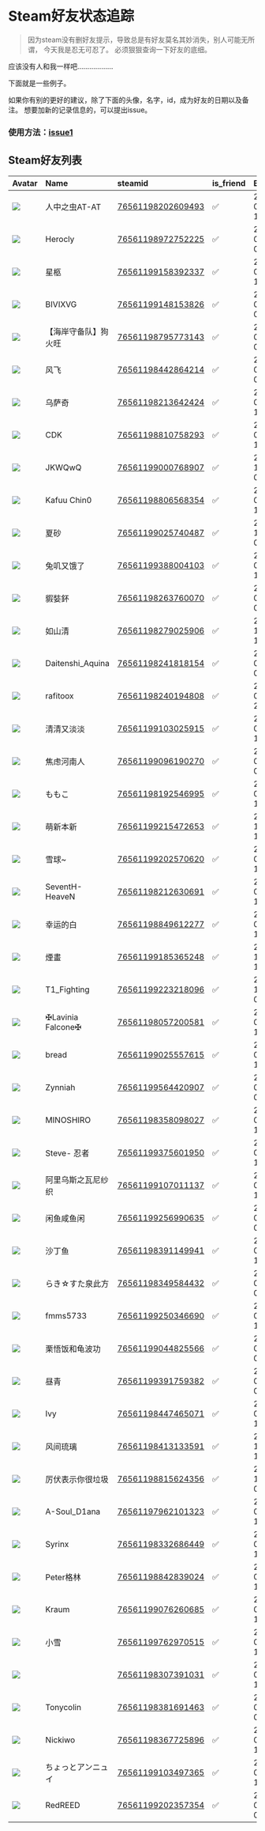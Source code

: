 # Steam好友状态追踪

> 因为steam没有删好友提示，导致总是有好友莫名其妙消失，别人可能无所谓，
> 今天我是忍无可忍了。 必须狠狠查询一下好友的底细。

应该没有人和我一样吧………………

下面就是一些例子。

如果你有别的更好的建议，除了下面的头像，名字，id，成为好友的日期以及备注。 想要加新的记录信息的，可以提出issue。

### 使用方法：[issue1](https://github.com/systemannounce/SteamFriends/issues/1)


## Steam好友列表

| Avatar                                                                            | Name              | steamid                                                                     | is_friend   | BFD                 | Remark   |
|:----------------------------------------------------------------------------------|:------------------|:----------------------------------------------------------------------------|:------------|:--------------------|:---------|
| ![](https://avatars.steamstatic.com/5b133670c458023147e5bbfd1284dd2177fe5655.jpg) | 人中之虫AT-AT         | [76561198202609493](https://steamcommunity.com/profiles/76561198202609493/) | ✅           | 2023-02-08 12:57:51 |          |
| ![](https://avatars.steamstatic.com/b7db547093fe355818c590a703b2104a27d78908.jpg) | Herocly           | [76561198972752225](https://steamcommunity.com/profiles/76561198972752225/) | ✅           | 2021-07-11 04:00:58 |          |
| ![](https://avatars.steamstatic.com/e1cad6599b2bea4a00a81c6a50a73f59b7eaef7d.jpg) | 星柩                | [76561199158392337](https://steamcommunity.com/profiles/76561199158392337/) | ✅           | 2022-02-01 16:34:57 |          |
| ![](https://avatars.steamstatic.com/f43e7324d3e6c30c8fa9b869a5fd9bf367fba2cf.jpg) | BIVIXVG           | [76561199148153826](https://steamcommunity.com/profiles/76561199148153826/) | ✅           | 2022-08-29 06:32:42 |          |
| ![](https://avatars.steamstatic.com/4c2eab12bdbd20da00a4c397aa3a47a68026ed74.jpg) | 【海岸守备队】狗火旺        | [76561198795773143](https://steamcommunity.com/profiles/76561198795773143/) | ✅           | 2022-01-02 01:52:35 |          |
| ![](https://avatars.steamstatic.com/fd820417efe0c5c313a69a3c2b17c73bafd225b6.jpg) | 风飞                | [76561198442864214](https://steamcommunity.com/profiles/76561198442864214/) | ✅           | 2022-08-16 07:51:07 |          |
| ![](https://avatars.steamstatic.com/6e73101d46c3c218049e60ba2a5e026be5f83fbd.jpg) | 乌萨奇               | [76561198213642424](https://steamcommunity.com/profiles/76561198213642424/) | ✅           | 2022-02-01 10:40:38 |          |
| ![](https://avatars.steamstatic.com/517a375613d021efb0448a4151640028213caa75.jpg) | CDK               | [76561198810758293](https://steamcommunity.com/profiles/76561198810758293/) | ✅           | 2022-03-05 16:24:54 |          |
| ![](https://avatars.steamstatic.com/f2eca8d585fdc2d0d5e7abd8c22437506a89642c.jpg) | JKWQwQ            | [76561199000768907](https://steamcommunity.com/profiles/76561199000768907/) | ✅           | 2023-10-26 06:28:02 |          |
| ![](https://avatars.steamstatic.com/f439f68c55e9352988e0db38ccea30c61d23214a.jpg) | Kafuu Chin0       | [76561198806568354](https://steamcommunity.com/profiles/76561198806568354/) | ✅           | 2021-07-11 14:20:53 |          |
| ![](https://avatars.steamstatic.com/ce6bc3c8da898e4d914f70ec182ad70d5216030c.jpg) | 夏砂                | [76561199025740487](https://steamcommunity.com/profiles/76561199025740487/) | ✅           | 2023-12-25 05:28:42 |          |
| ![](https://avatars.steamstatic.com/65c5173029c914e893541d0234dfd82802a1b024.jpg) | 兔叽又饿了             | [76561199388004103](https://steamcommunity.com/profiles/76561199388004103/) | ✅           | 2022-09-01 11:27:09 |          |
| ![](https://avatars.steamstatic.com/878288bdfeb4ee244f61384ba67c93b550c2cdce.jpg) | 貑娤鈈               | [76561198263760070](https://steamcommunity.com/profiles/76561198263760070/) | ✅           | 2021-07-12 05:25:48 |          |
| ![](https://avatars.steamstatic.com/fef49e7fa7e1997310d705b2a6158ff8dc1cdfeb.jpg) | 如山清               | [76561198279025906](https://steamcommunity.com/profiles/76561198279025906/) | ✅           | 2023-10-15 14:03:56 |          |
| ![](https://avatars.steamstatic.com/6c6d002ac6d5d20699487a18bc3cf9d0d548fb96.jpg) | Daitenshi_Aquina  | [76561198241818154](https://steamcommunity.com/profiles/76561198241818154/) | ✅           | 2021-07-11 04:35:53 |          |
| ![](https://avatars.steamstatic.com/a5fe0f5e701f19419b9ed544ea47f34b0c43f8db.jpg) | rafitoox          | [76561198240194808](https://steamcommunity.com/profiles/76561198240194808/) | ✅           | 2022-03-05 22:06:34 |          |
| ![](https://avatars.steamstatic.com/c2bd6925b8a49131a8c05f200c244ce8afbe9cb3.jpg) | 清清又淡淡             | [76561199103025915](https://steamcommunity.com/profiles/76561199103025915/) | ✅           | 2022-02-23 13:24:06 |          |
| ![](https://avatars.steamstatic.com/2471b8dca2066bd54f453c25717f8bcc1d36242c.jpg) | 焦虑河南人             | [76561199096190270](https://steamcommunity.com/profiles/76561199096190270/) | ✅           | 2021-07-17 09:34:57 |          |
| ![](https://avatars.steamstatic.com/54c991a1716bd51bcd210a4fcfad3df2062878d4.jpg) | ももこ               | [76561198192546995](https://steamcommunity.com/profiles/76561198192546995/) | ✅           | 2022-01-04 15:07:21 |          |
| ![](https://avatars.steamstatic.com/43c7c81d4c5648186a4c8c5d8fa632d38f12c6be.jpg) | 萌新本新              | [76561199215472653](https://steamcommunity.com/profiles/76561199215472653/) | ✅           | 2021-11-30 12:36:10 |          |
| ![](https://avatars.steamstatic.com/fef49e7fa7e1997310d705b2a6158ff8dc1cdfeb.jpg) | 雪球~               | [76561199202570620](https://steamcommunity.com/profiles/76561199202570620/) | ✅           | 2023-07-27 12:06:46 |          |
| ![](https://avatars.steamstatic.com/dba5d6e3295fb2ff6611fe1c1edc3f4bf8fcb336.jpg) | SeventH-HeaveN    | [76561198212630691](https://steamcommunity.com/profiles/76561198212630691/) | ✅           | 2022-08-15 17:45:01 |          |
| ![](https://avatars.steamstatic.com/1c0b5c37a442a2d39f32902ec42f2e26ba6a142e.jpg) | 幸运的白              | [76561198849612277](https://steamcommunity.com/profiles/76561198849612277/) | ✅           | 2023-06-06 14:47:12 |          |
| ![](https://avatars.steamstatic.com/6adb86fab331568ab6c95ce83654d6f8f0919f1b.jpg) | 煙畫                | [76561199185365248](https://steamcommunity.com/profiles/76561199185365248/) | ✅           | 2021-11-20 15:56:53 |          |
| ![](https://avatars.steamstatic.com/80458e6d3cc4d777194523e23f491d8bfa28ac17.jpg) | T1_Fighting       | [76561199223218096](https://steamcommunity.com/profiles/76561199223218096/) | ✅           | 2021-12-15 07:15:21 |          |
| ![](https://avatars.steamstatic.com/3458adc24a8975db72d467a067b046c73161dbca.jpg) | ✠Lavinia Falcone✠ | [76561198057200581](https://steamcommunity.com/profiles/76561198057200581/) | ✅           | 2022-03-06 13:17:30 |          |
| ![](https://avatars.steamstatic.com/360236e555049f204b12d3a8685a3b9b9764ebfe.jpg) | bread             | [76561199025557615](https://steamcommunity.com/profiles/76561199025557615/) | ✅           | 2022-08-15 11:59:46 |          |
| ![](https://avatars.steamstatic.com/0453e2d72e95700da7509c41b841e025935dbc98.jpg) | Zynniah           | [76561199564420907](https://steamcommunity.com/profiles/76561199564420907/) | ✅           | 2024-01-24 06:41:44 |          |
| ![](https://avatars.steamstatic.com/aa30a17c87339d8b4eb41ad0d5ed02b3ef75922e.jpg) | MINOSHIRO         | [76561198358098027](https://steamcommunity.com/profiles/76561198358098027/) | ✅           | 2022-02-02 11:19:19 |          |
| ![](https://avatars.steamstatic.com/ea548dd7c2dad0cf98d538611e7bba0ff5bfa936.jpg) | Steve- 忍者         | [76561199375601950](https://steamcommunity.com/profiles/76561199375601950/) | ✅           | 2023-06-19 17:09:03 |          |
| ![](https://avatars.steamstatic.com/dd1f83f1abe4889d0de4c483ae373f68f339e5c1.jpg) | 阿里乌斯之瓦尼纱织         | [76561199107011137](https://steamcommunity.com/profiles/76561199107011137/) | ✅           | 2023-07-27 12:08:50 |          |
| ![](https://avatars.steamstatic.com/3508c51d4a327df10a6c7cbc229e6cbc8978c976.jpg) | 闲鱼咸鱼闲             | [76561199256990635](https://steamcommunity.com/profiles/76561199256990635/) | ✅           | 2022-03-21 08:43:58 |          |
| ![](https://avatars.steamstatic.com/78106825349c367b386a641680900840500f4438.jpg) | 沙丁鱼               | [76561198391149941](https://steamcommunity.com/profiles/76561198391149941/) | ✅           | 2023-07-27 12:06:44 |          |
| ![](https://avatars.steamstatic.com/b2732234f3fbed341c241f58e1848418941f7d92.jpg) | らき☆すた泉此方          | [76561198349584432](https://steamcommunity.com/profiles/76561198349584432/) | ✅           | 2021-07-11 04:35:35 |          |
| ![](https://avatars.steamstatic.com/fef49e7fa7e1997310d705b2a6158ff8dc1cdfeb.jpg) | fmms5733          | [76561199250346690](https://steamcommunity.com/profiles/76561199250346690/) | ✅           | 2022-04-09 13:31:10 |          |
| ![](https://avatars.steamstatic.com/8528629b53b4569a81361ddffbd23a2b3eb0456f.jpg) | 栗悟饭和龟波功           | [76561199044825566](https://steamcommunity.com/profiles/76561199044825566/) | ✅           | 2024-08-08 09:23:01 |          |
| ![](https://avatars.steamstatic.com/e3463c1f9ed091ac06f14b701d144964b6dc3417.jpg) | 昼青                | [76561199391759382](https://steamcommunity.com/profiles/76561199391759382/) | ✅           | 2023-05-27 03:25:54 |          |
| ![](https://avatars.steamstatic.com/8300c4b892dd2f32a28d44b53efa7d9498130113.jpg) | 󠁳⁧⁧ Ivy           | [76561198447465071](https://steamcommunity.com/profiles/76561198447465071/) | ✅           | 2022-01-31 18:11:07 |          |
| ![](https://avatars.steamstatic.com/a09c7572ea88ad1c555bc6e8bb22347c1b4eb9a9.jpg) | 风间琉璃              | [76561198413133591](https://steamcommunity.com/profiles/76561198413133591/) | ✅           | 2022-10-10 15:35:52 |          |
| ![](https://avatars.steamstatic.com/78b37c53b432d380f8894a63818d0face3b2bc22.jpg) | 厉伏表示你很垃圾          | [76561198815624356](https://steamcommunity.com/profiles/76561198815624356/) | ✅           | 2022-11-18 09:44:16 |          |
| ![](https://avatars.steamstatic.com/044c3c6f6fd64d141770c22969d365e86f7ae043.jpg) | A-Soul_D1ana      | [76561197962101323](https://steamcommunity.com/profiles/76561197962101323/) | ✅           | 2021-07-13 16:23:47 |          |
| ![](https://avatars.steamstatic.com/0b2febdead253dbeed26c68930af541034d003d8.jpg) | Syrinx            | [76561198332686449](https://steamcommunity.com/profiles/76561198332686449/) | ✅           | 2022-03-05 18:59:39 |          |
| ![](https://avatars.steamstatic.com/3f5e9daea59216d7fe13df4e031d3537580e5e21.jpg) | Peter格林           | [76561198842839024](https://steamcommunity.com/profiles/76561198842839024/) | ✅           | 2024-09-09 15:22:24 |          |
| ![](https://avatars.steamstatic.com/5604a378021d0a5b48fb6578cb4228e532f2f024.jpg) | Kraum             | [76561199076260685](https://steamcommunity.com/profiles/76561199076260685/) | ✅           | 2024-09-09 15:01:46 |          |
| ![](https://avatars.steamstatic.com/4d63eb932061bef36b99f358cc689b2dbeeea2ee.jpg) | 小雪                | [76561199762970515](https://steamcommunity.com/profiles/76561199762970515/) | ✅           | 2024-09-09 15:42:40 |          |
| ![](https://avatars.steamstatic.com/2f428284fa3b134950106b9c407731a424e5db44.jpg) | 󠀡󠀡󠀡󠀡󠀡󠀡󠀡󠀡          | [76561198307391031](https://steamcommunity.com/profiles/76561198307391031/) | ✅           | 2024-09-09 15:24:17 |          |
| ![](https://avatars.steamstatic.com/762c824b938d46fc7715d8fe1c89fa9b41eeca8e.jpg) | Tonycolin         | [76561198381691463](https://steamcommunity.com/profiles/76561198381691463/) | ✅           | 2024-09-10 07:09:53 |          |
| ![](https://avatars.steamstatic.com/8adcd386fed3860980e7833ea1d11a699eee2fd7.jpg) | Nickiwo           | [76561198367725896](https://steamcommunity.com/profiles/76561198367725896/) | ✅           | 2024-09-10 18:38:41 |          |
| ![](https://avatars.steamstatic.com/68d2198f10d7a46c09e5093579fb12cfacc5e357.jpg) | ちょっとアンニュイ         | [76561199103497365](https://steamcommunity.com/profiles/76561199103497365/) | ✅           | 2024-09-10 16:10:40 |          |
| ![](https://avatars.steamstatic.com/1eadb0b7381dc55b7ca7a2e77ae52e341789c17b.jpg) | RedREED           | [76561199202357354](https://steamcommunity.com/profiles/76561199202357354/) | ✅           | 2024-09-21 09:31:27 |          |